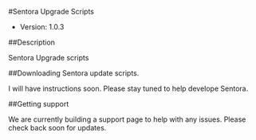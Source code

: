 #Sentora Upgrade Scripts 

* Version: 1.0.3

##Description

Sentora Upgrade scripts

##Downloading Sentora update scripts.

I will have instructions soon. Please stay tuned to help develope Sentora.

##Getting support

We are currently building a support page to help with any issues. Please check back soon for updates.